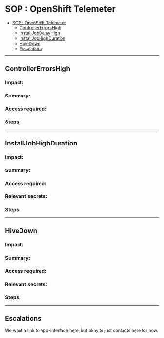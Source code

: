 # SOP : OpenShift Telemeter

<!-- TOC depthTo:2 -->

- [SOP : OpenShift Telemeter](#sop--openshift-telemeter)
    - [ControllerErrorsHigh](#controllererrorshigh)
    - [InstallJobDelayHigh](InstallJobDelayHigh.md)
    - [InstallJobHighDuration](#installjobhighduration)
    - [HiveDown](#hivedown)
    - [Escalations](#escalations)

<!-- /TOC -->

---

## ControllerErrorsHigh

### Impact: 

### Summary: 

### Access required:

### Steps: 

---

## InstallJobHighDuration

### Impact: 

### Summary: 

### Access required:

### Relevant secrets:

### Steps: 

---

## HiveDown 

### Impact: 

### Summary: 

### Access required:

### Relevant secrets:

### Steps: 

---

## Escalations
We want a link to app-interface here, but okay to just contacts here for now. 
